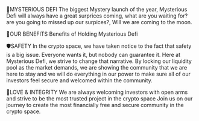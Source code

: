 🔰MYSTERIOUS DEFI
The biggest Mystery launch of the year, Mysterious Defi will always have a great surprices coming, what are you waiting for? are you going to missed up our surpices?,
Will we are coming to the moon.

🔰OUR BENEFITS
Benefits of Holding Mysterious Defi

🛡SAFETY
In the crypto space, we have taken notice to the fact that safety is a big issue. Everyone wants it, but nobody can guarantee it. Here at Mysterious Defi, we strive to change that narrative. By locking our liquidity pool as the market demands, we are showing the community that we are here to stay and we will do everything in our power to make sure all of our investors feel secure and welcomed within the community.

🔰LOVE & INTEGRITY
We are always welcoming investors with open arms and strive to be the most trusted project in the crypto space
Join us on our journey to create the most financially free and secure community in the crypto space.
